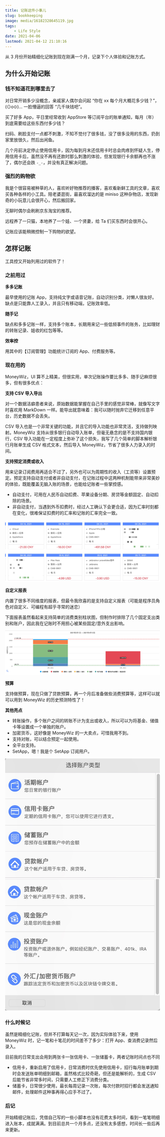 ```yaml
---
title: 记账这件小事儿
slug: bookkeeping
image: media/16182328645119.jpg
tags:
    - Life Style
date: 2021-04-06
lastmod: 2021-04-12 21:10:16
---
```


从 3 月份开始精细化记账到现在刚满一个月，记录下个人体验和记账方式。


## 为什么开始记账

### 钱不知道花到哪里去了

对日常开销多少没概念，亲戚家人偶尔会问起 “你在 xx 每个月大概花多少钱？”，(⊙o⊙)… 一脸懵逼的回答 “几千块钱吧”。

买了好多 App，平日里经常收到 AppStore 等订阅平台的账单通知，每月（年）到底需要给这些东西付多少钱？

扫码、刷脸支付一点都不刺激，不知不觉付了很多钱，没了很多没用的东西，扔到家里放很久，然后出闲鱼。

几个月前决定停止使用信用卡，因为每到月末还信用卡时总会肉疼到怀疑人生，停用信用卡后，虽然没不再有还款时那么刺激的体验，但发现银行卡余额再也不涨了，偶尔还会跌 `-_-`，并没有真正解决问题。


### 强烈的购物欲

我是个很容易被种草的人，喜欢听好物推荐的播客，喜欢看新鲜工具的文章，喜欢买各种各样的小工具。陪老婆逛街，最喜欢溜达的是 miniso 这种杂物店，发现新奇的小玩意儿会很开心，然后搬回家。

无聊时偶尔会刷刷京东淘宝的推荐。

远程养了一只猫，本地养了一个娃、一个贤妻，给 Ta 们买东西时会很开心。

记账应该能稍微控制一下购物的欲望。


## 怎样记账

工具控又开始列用过的软件了！

### 之前用过

**多多记账**

最早使用的记账 App，支持纯文字或语音记账，自动识别分类，对懒人很友好。缺点是只能靠人工录入，并且只有移动端，记账效率低。


**随手记**

缺点和多多记账一样，支持多个账本，长期用来记一些低频事件的账务，比如理财的转账记录、娃收的红包等等。


**效率控**

用其中的【订阅管理】功能统计订阅的 App、付费服务等。


### 现在用的

MoneyWiz，UI 算不上精美，但很实用，单次记账操作要比多多、随手记麻烦很多，但有很多优点：

**支持 CSV 导入导出**

对一个数据洁癖患者来说，原始数据能掌握在自己手里的感觉非常棒，就像写文字时喜欢用 MarkDown 一样。能导出就意味着：我可以随时抛弃它迁移到任意平台，历史数据不会丢失。

CSV 导入也是一个非常关键的功能，并且它的导入功能也非常灵活，支持做列映射。MoneyWiz 支持从很多银行自动导入账单，但毫无悬念的是不支持国内银行，CSV 导入功能在一定程度上弥补了这个损失，我写了几个简单的脚本解析银行月账单生成 CSV 格式文本，然后导入 MoneyWiz，节省了很多人力录入的时间。


**支持预定消费或收入**

用来记录订阅费用再适合不过了，另外也可以为周期性的收入（工资等）设置预定。预定支持自动支付或者非自动支付，在记账过程中这两种机制能带来非常美妙的体验，既能覆盖无脑入账的场景，也能给记账者一些掌控感。

- 自动支付，可用在人民币自动扣费、苹果设备分期、房贷等金额固定、自动扣除的场景。
- 非自动支付，当遇到外币扣费时，经过人工确认下会更合适，因为汇率时刻都在变化，很难保证扣费时的汇率和记账的汇率完全一致。

![截图自我的预定](media/Xnip2021-04-12_20-06-36.jpg)


**自定义报表**

内置了很多不同维度的报表，但最令我欣喜的是支持自定义报表（可能是程序员角色对自定义、可编程有超乎寻常的迷恋）

下面报表虽然看起来支持简单的消费类别柱状图，但制作时排除了几个固定支出类别和账户，因此我在记账时不用担心被某些固定/意外支出影响。

![到目前的支出组成](media/16182299136329.jpg)


**预算**

支持做预算，现在只做了贷款预算，再一个月后准备做些消费预算等，这样可以就可以用到 MoneyWiz 的历史预测特性了！


**其他亮点**

- 转账操作，多个账户之间的转账不计为支出或收入，所以可以为将基金、储值卡等设置成一个单独的账户。
- 加密货币，这好像是 MoneyWiz 的一大卖点，可惜我用不到。
- 支持对账，可以结合预定一起使用。
- 全平台支持。
- SetApp，嗯！我是个 SetApp 订阅用户。

![多种账户类型-w413](media/16182309909254.jpg)
![多种账户类型-w413](media/16182310091137.jpg)



### 什么时候记

虽然是精细化记账，但并不打算每天记一次，因为实际体验下来，使用 MoneyWiz 时，记一笔和十笔花的时间差不了多少：打开 App、查消费记录然后录入。

目前我的日常支出会用到两张卡一张信用卡、一张储蓄卡，两者记账时间点也不同

- 信用卡，重新启用了信用卡，日常消费时优先使用信用卡，招行每月账单到期时会发送账单明细到邮箱，虽然格式比较奇葩，但还是能解析的，生成 CSV 后能节省非常多时间，只需要人工修正下消费分类。
- 储蓄卡，日常很少使用，最长每周记录一次账，每次付款时招行都会发送通知邮件，处理邮件这种事再得心应手不过了。

### 后记

开始精细记账后，凭借自己写的一些小脚本也没有花费太多时间，看到一笔笔明细进入账本，成就满满。到目前总共一个月多点，还没有太多感想，时间长一些后再来更新。